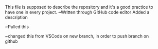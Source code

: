 This file is supposed to describe the repository and it's a good practice to have one in every project.
~Written through GitHub code editor
Added a description

~Pulled this

~changed this from VSCode on new branch, in order to push branch on github